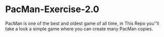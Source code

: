 # PacMan-Exercise-2.0
PacMan is one of the best and oldest game of all time, in This Repo you''ll take a look a simple game where you can create many PacMan copies. 

